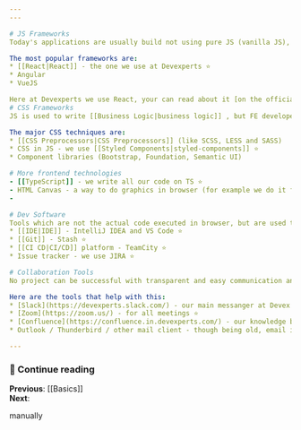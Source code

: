 ```yaml
---
---

# JS Frameworks
Today's applications are usually build not using pure JS (vanilla JS), but on top on some framework

The most popular frameworks are:
* [[React|React]] - the one we use at Devexperts ⭐
* Angular
* VueJS

Here at Devexperts we use React, your can read about it [on the official website](https://reactjs.org/tutorial/tutorial.html)
# CSS Frameworks
JS is used to write [[Business Logic|business logic]] , but FE developer is also programming the design of application. You can definitely do it with pure CSS and many projects do it. But there are helpful tools, frameworks and techniques to make styling easier in big projects

The major CSS techniques are:
* [[CSS Preprocessors|CSS Preprocessors]] (like SCSS, LESS and SASS)
* CSS in JS - we use [[Styled Components|styled-components]] ⭐
* Component libraries (Bootstrap, Foundation, Semantic UI)

# More frontend technologies
- [[TypeScript]] - we write all our code on TS ⭐
- HTML Canvas - a way to do graphics in browser (for example we do it for our [DXChart software](https://webdev.prosp.devexperts.com:9081/))
- 

# Dev Software
Tools which are not the actual code executed in browser, but are used to make it happen
* [[IDE|IDE]] - IntelliJ IDEA and VS Code ⭐
* [[Git]] - Stash ⭐
* [[CI CD|CI/CD]] platform - TeamCity ⭐
* Issue tracker - we use JIRA ⭐

# Collaboration Tools
No project can be successful with transparent and easy communication and collaboration between team members 🤝

Here are the tools that help with this:
* [Slack](https://devexperts.slack.com/) - our main messanger at Devex ⭐
* [Zoom](https://zoom.us/) - for all meetings ⭐
* [Confluence](https://confluence.in.devexperts.com/) - our knowledge base ⭐
* Outlook / Thunderbird / other mail client - though being old, email is still the TOP-1 when talking with clients, for slow-discussions and it's calendar-apps integration

---
```

### 📖 Continue reading

**Previous**: [[Basics]]  
**Next**: 

manually